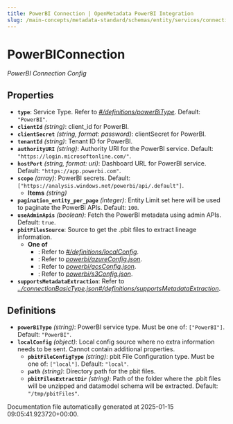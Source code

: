 ```yaml
---
title: PowerBI Connection | OpenMetadata PowerBI Integration
slug: /main-concepts/metadata-standard/schemas/entity/services/connections/dashboard/powerbiconnection
---
```


# PowerBIConnection

*PowerBI Connection Config*

## Properties

- **`type`**: Service Type. Refer to *[#/definitions/powerBiType](#definitions/powerBiType)*. Default: `"PowerBI"`.
- **`clientId`** *(string)*: client_id for PowerBI.
- **`clientSecret`** *(string, format: password)*: clientSecret for PowerBI.
- **`tenantId`** *(string)*: Tenant ID for PowerBI.
- **`authorityURI`** *(string)*: Authority URI for the PowerBI service. Default: `"https://login.microsoftonline.com/"`.
- **`hostPort`** *(string, format: uri)*: Dashboard URL for PowerBI service. Default: `"https://app.powerbi.com"`.
- **`scope`** *(array)*: PowerBI secrets. Default: `["https://analysis.windows.net/powerbi/api/.default"]`.
  - **Items** *(string)*
- **`pagination_entity_per_page`** *(integer)*: Entity Limit set here will be used to paginate the PowerBi APIs. Default: `100`.
- **`useAdminApis`** *(boolean)*: Fetch the PowerBI metadata using admin APIs. Default: `true`.
- **`pbitFilesSource`**: Source to get the .pbit files to extract lineage information.
  - **One of**
    - : Refer to *[#/definitions/localConfig](#definitions/localConfig)*.
    - : Refer to *[powerbi/azureConfig.json](#werbi/azureConfig.json)*.
    - : Refer to *[powerbi/gcsConfig.json](#werbi/gcsConfig.json)*.
    - : Refer to *[powerbi/s3Config.json](#werbi/s3Config.json)*.
- **`supportsMetadataExtraction`**: Refer to *[../connectionBasicType.json#/definitions/supportsMetadataExtraction](#/connectionBasicType.json#/definitions/supportsMetadataExtraction)*.
## Definitions

- **`powerBiType`** *(string)*: PowerBI service type. Must be one of: `["PowerBI"]`. Default: `"PowerBI"`.
- **`localConfig`** *(object)*: Local config source where no extra information needs to be sent. Cannot contain additional properties.
  - **`pbitFileConfigType`** *(string)*: pbit File Configuration type. Must be one of: `["local"]`. Default: `"local"`.
  - **`path`** *(string)*: Directory path for the pbit files.
  - **`pbitFilesExtractDir`** *(string)*: Path of the folder where the .pbit files will be unzipped and datamodel schema will be extracted. Default: `"/tmp/pbitFiles"`.


Documentation file automatically generated at 2025-01-15 09:05:41.923720+00:00.
